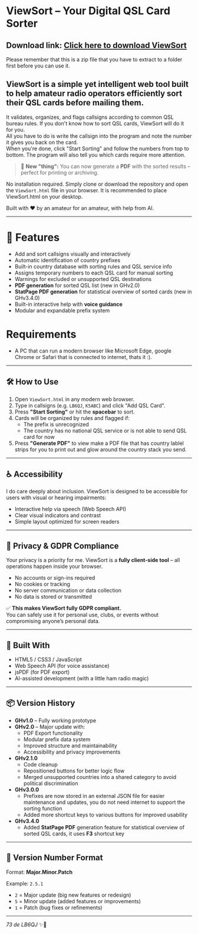 # ViewSort – Your Digital QSL Card Sorter

## Download link: [Click here to download ViewSort](https://github.com/rSignal86/ViewSort/archive/refs/heads/main.zip)
Please remember that this is a zip file that you have to extract to a folder first before you can use it.

## ViewSort is a simple yet intelligent web tool built to help amateur radio operators efficiently sort their QSL cards before mailing them.  
It validates, organizes, and flags callsigns according to common QSL bureau rules. If you don't know how to sort QSL cards, ViewSort will do it for you.  
All you have to do is write the callsign into the program and note the number it gives you back on the card.  
When you're done, click "Start Sorting" and follow the numbers from top to bottom. The program will also tell you which cards require more attention.

> 🎉 **New "thing":** You can now generate a **PDF** with the sorted results – perfect for printing or archiving.

No installation required. Simply clone or download the repository and open the `ViewSort.html` file in your browser.
It is recommended to place ViewSort.html on your desktop.

Built with ❤️ by an amateur for an amateur, with help from AI.

---

# 🚀 Features
- Add and sort callsigns visually and interactively
- Automatic identification of country prefixes
- Built-in country database with sorting rules and QSL service info
- Assigns temporary numbers to each QSL card for manual sorting
- Warnings for excluded or unsupported QSL destinations
- **PDF generation** for sorted QSL list (new in GHv2.0)
- **StatPage PDF generation** for statistical overview of sorted cards (new in GHv3.4.0)
- Built-in interactive help with **voice guidance**
- Modular and expandable prefix system

# Requirements
- A PC that can run a modern browser like Microsoft Edge, google Chrome or Safari that is connected to internet, thats it :).

---

## 🛠️ How to Use
1. Open `ViewSort.html` in any modern web browser.
2. Type in callsigns (e.g. `LB6QJ`, `K5ABC`) and click "Add QSL Card".
3. Press **"Start Sorting"** or hit the **spacebar** to sort.
4. Cards will be organized by rules and flagged if:
   - The prefix is unrecognized
   - The country has no national QSL service or is not able to send QSL card for now
5. Press **"Generate PDF"** to view make a PDF file that has country lablel strips for you to print out and glow around the country stack you send.

---

## ♿ Accessibility
I do care deeply about inclusion. ViewSort is designed to be accessible for users with visual or hearing impairments:
- Interactive help via speech (Web Speech API)
- Clear visual indicators and contrast
- Simple layout optimized for screen readers

---

## 🔐 Privacy & GDPR Compliance

Your privacy is a priority for me. ViewSort is a **fully client-side tool** – all operations happen inside your browser.

- No accounts or sign-ins required  
- No cookies or tracking  
- No server communication or data collection  
- No data is stored or transmitted

✅ **This makes ViewSort fully GDPR compliant.**  
You can safely use it for personal use, clubs, or events without compromising anyone’s personal data.

---

## 🔧 Built With
- HTML5 / CSS3 / JavaScript
- Web Speech API (for voice assistance)
- jsPDF (for PDF export)
- AI-assisted development (with a little ham radio magic)

---

## 📦 Version History
- **GHv1.0** – Fully working prototype
- **GHv2.0** – Major update with:
  - PDF Export functionality
  - Modular prefix data system
  - Improved structure and maintainability
  - Accessibility and privacy improvements
- **GHv2.1.0**
  - Code cleanup
  - Repositioned buttons for better logic flow
  - Merged unsupported countries into a shared category to avoid political discrimination
- **GHv3.0.0**
  - Prefixes are now stored in an external JSON file for easier maintenance and updates, you do not need internet to support the sorting function
  - Added more shortcut keys to various buttons for improved usability
- **GHv3.4.0**
  - Added **StatPage PDF** generation feature for statistical overview of sorted QSL cards, it uses **F3** shortcut key

---

## 🔢 Version Number Format
Format: **Major.Minor.Patch**

Example: `2.5.1`  
- `2` = Major update (big new features or redesign)
- `5` = Minor update (added features or improvements)
- `1` = Patch (bug fixes or refinements)

---

_73 de LB6QJ_ ✨📡
